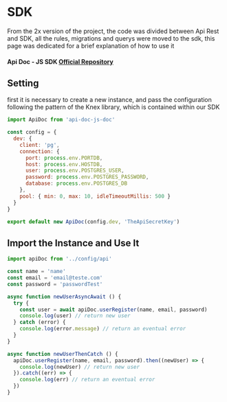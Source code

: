 # SDK
From the 2x version of the project, the code was divided between Api Rest and SDK, all the rules, migrations and querys were moved to the sdk, this page was dedicated for a brief explanation of how to use it

#### Api Doc - JS SDK [Official Repository](https://joaomede.github.io/api-doc-js-sdk)



## Setting
first it is necessary to create a new instance, and pass the configuration following the pattern of the Knex library, which is contained within our SDK

```javascript
import ApiDoc from 'api-doc-js-doc'

const config = {
  dev: {
    client: 'pg',
    connection: {
      port: process.env.PORTDB,
      host: process.env.HOSTDB,
      user: process.env.POSTGRES_USER,
      password: process.env.POSTGRES_PASSWORD,
      database: process.env.POSTGRES_DB
    },
    pool: { min: 0, max: 10, idleTimeoutMillis: 500 }
  }
}

export default new ApiDoc(config.dev, 'TheApiSecretKey')
```

## Import the Instance and Use It

```javascript
import apiDoc from '../config/api'

const name = 'name'
const email = 'email@teste.com'
const password = 'passwordTest'

async function newUserAsyncAwait () {
  try {
    const user = await apiDoc.userRegister(name, email, password)
    console.log(user) // return new user
  } catch (error) {
    console.log(error.message) // return an eventual error 
  }
}

async function newUserThenCatch () {
  apiDoc.userRegister(name, email, password).then((newUser) => {
    console.log(newUser) // return new user
  }).catch((err) => {
    console.log(err) // return an eventual error 
  })
}
```